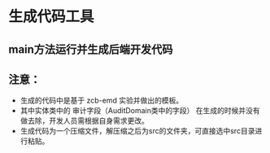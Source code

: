 # 生成代码工具

## main方法运行并生成后端开发代码
## 注意：
- 生成的代码中是基于 zcb-emd 实验并做出的模板。
- 其中实体类中的  审计字段（AuditDomain类中的字段） 在生成的时候并没有做去除，开发人员需根据自身需求更改。
- 生成代码为一个压缩文件，解压缩之后为src的文件夹，可直接选中src目录进行粘贴。
